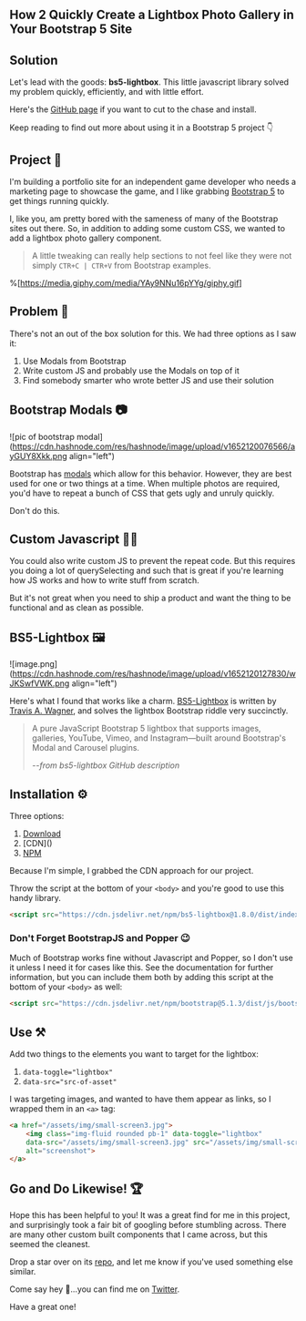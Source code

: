 ## How 2 Quickly Create a Lightbox Photo Gallery in Your Bootstrap 5 Site

## Solution

Let's lead with the goods: **bs5-lightbox**. This little javascript library solved my problem quickly, efficiently, and with little effort.

Here's the [GitHub page](https://github.com/trvswgnr/bs5-lightbox) if you want to cut to the chase and install.

Keep reading to find out more about using it in a Bootstrap 5 project 👇

## Project 🏢

I'm building a portfolio site for an independent game developer who needs a marketing page to showcase the game, and I like grabbing [Bootstrap 5](https://getbootstrap.com/) to get things running quickly.

I, like you, am pretty bored with the sameness of many of the Bootstrap sites out there. So, in addition to adding some custom CSS, we wanted to add a lightbox photo gallery component.

> A little tweaking can really help sections to not feel like they were not simply `CTR+C | CTR+V` from Bootstrap examples.

%[https://media.giphy.com/media/YAy9NNu16pYYg/giphy.gif]

## Problem 🤔

There's not an out of the box solution for this. We had three options as I saw it:

1. Use Modals from Bootstrap
2. Write custom JS and probably use the Modals on top of it
3. Find somebody smarter who wrote better JS and use their solution

## Bootstrap Modals 📷

![pic of bootstrap modal](https://cdn.hashnode.com/res/hashnode/image/upload/v1652120076566/ayGUY8Xkk.png align="left")

Bootstrap has [modals](https://getbootstrap.com/docs/5.1/components/modal/) which allow for this behavior. However, they are best used for one or two things at a time. When multiple photos are required, you'd have to repeat a bunch of CSS that gets ugly and unruly quickly. 

Don't do this.

## Custom Javascript 👨‍💻

You could also write custom JS to prevent the repeat code. But this requires you doing a lot of querySelecting and such that is great if you're learning how JS works and how to write stuff from scratch. 

But it's not great when you need to ship a product and want the thing to be functional and as clean as possible.

## BS5-Lightbox 🖼

![image.png](https://cdn.hashnode.com/res/hashnode/image/upload/v1652120127830/wJKSwfVWK.png align="left")

Here's what I found that works like a charm. [BS5-Lightbox](https://github.com/trvswgnr/bs5-lightbox) is written by [Travis A. Wagner](https://github.com/trvswgnr), and solves the lightbox Bootstrap riddle very succinctly.

> A pure JavaScript Bootstrap 5 lightbox that supports images, galleries, YouTube, Vimeo, and Instagram—built around Bootstrap's Modal and Carousel plugins.
>
> --<cite>from bs5-lightbox GitHub description</cite>

## Installation ⚙

Three options:

1. [Download](https://raw.githubusercontent.com/trvswgnr/bs5-lightbox/main/dist/index.bundle.min.js)
2. [CDN](<script src="https://cdn.jsdelivr.net/npm/bs5-lightbox@1.8.0/dist/index.bundle.min.js"></script>)
3. [NPM](https://www.npmjs.com/package/bs5-lightbox)

Because I'm simple, I grabbed the CDN approach for our project.

Throw the script at the bottom of your `<body>` and you're good to use this handy library.

``` html
<script src="https://cdn.jsdelivr.net/npm/bs5-lightbox@1.8.0/dist/index.bundle.min.js"></script>
```

### Don't Forget BootstrapJS and Popper 😉

Much of Bootstrap works fine without Javascript and Popper, so I don't use it unless I need it for cases like this. See the documentation for further information, but you can include them both by adding this script at the bottom of your `<body>` as well:
```html
<script src="https://cdn.jsdelivr.net/npm/bootstrap@5.1.3/dist/js/bootstrap.bundle.min.js" integrity="sha384-ka7Sk0Gln4gmtz2MlQnikT1wXgYsOg+OMhuP+IlRH9sENBO0LRn5q+8nbTov4+1p" crossorigin="anonymous"></script>
```

## Use ⚒

Add two things to the elements you want to target for the lightbox:

1. `data-toggle="lightbox"`
2. `data-src="src-of-asset"`

I was targeting images, and wanted to have them appear as links, so I wrapped them in an `<a>` tag:

``` html
<a href="/assets/img/small-screen3.jpg">
    <img class="img-fluid rounded pb-1" data-toggle="lightbox" 
    data-src="/assets/img/small-screen3.jpg" src="/assets/img/small-screen3.jpg" 
    alt="screenshot">
</a>
```

## Go and Do Likewise! 🏆

Hope this has been helpful to you! It was a great find for me in this project, and surprisingly took a fair bit of googling before stumbling across. There are many other custom built components that I came across, but this seemed the cleanest.

Drop a star over on its [repo](https://github.com/trvswgnr/bs5-lightbox), and let me know if you've used something else similar.

Come say hey 👋...you can find me on [Twitter](https://twitter.com/EamonnCottrell).

Have a great one!

